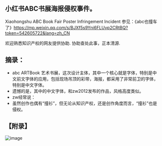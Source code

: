 ## 小红书ABC书展海报侵权事件。
Xiaohongshu ABC Book Fair Poster Infringement Incident
参见：《abc也撞车了》https://mp.weixin.qq.com/s/BJXf5s9Yni6FLUvp2CRtBQ?token=542605722&lang=zh_CN

欢迎熟悉知识产权的网友提供协助.
协助查处此事，正本清源.

##  摘录：
* abc ARTBook 艺术书展，这次设计主体，其中一个核心就是字体，特别是中文前文字体的应用，包括现场吊顶的彩带，海报，都采用了非常前卫的字体，特别是中文字体。
* 遗憾的是，其中的中文字体，和zw2012发布的作品，风格高度类似。
* zw经常说：
* 虽然创作也偶有“撞衫”，但无论从知识产权，还是创作角度而言，“撞衫”也是侵权。

##  【附录】

![image](https://github.com/user-attachments/assets/0dd36bac-4862-4a8b-a87d-5be5cf9b98c1)



